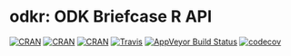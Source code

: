 # odkr: ODK Briefcase R API

[![CRAN](https://img.shields.io/cran/v/odkr.svg)](https://cran.r-project.org/package=odkr)
[![CRAN](https://img.shields.io/cran/l/odkr.svg)](https://CRAN.R-project.org/package=odkr)
[![CRAN](http://cranlogs.r-pkg.org/badges/odkr)](https://CRAN.R-project.org/package=odkr)
[![Travis](https://img.shields.io/travis/ernestguevarra/odkr.svg?branch=master)](https://travis-ci.org/ernestguevarra/odkr)
[![AppVeyor Build Status](https://ci.appveyor.com/api/projects/status/github/ernestguevarra/odkr?branch=master&svg=true)](https://ci.appveyor.com/project/ernestguevarra/odkr)
[![codecov](https://codecov.io/gh/ernestguevarra/odkr/branch/master/graph/badge.svg)](https://codecov.io/gh/ernestguevarra/odkr)
